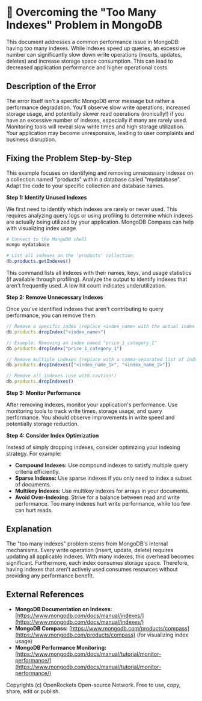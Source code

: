# 🐞 Overcoming the "Too Many Indexes" Problem in MongoDB


This document addresses a common performance issue in MongoDB: having too many indexes. While indexes speed up queries, an excessive number can significantly slow down write operations (inserts, updates, deletes) and increase storage space consumption.  This can lead to decreased application performance and higher operational costs.

## Description of the Error

The error itself isn't a specific MongoDB error message but rather a performance degradation.  You'll observe slow write operations, increased storage usage, and potentially slower read operations (ironically!) if you have an excessive number of indexes, especially if many are rarely used.  Monitoring tools will reveal slow write times and high storage utilization.  Your application may become unresponsive, leading to user complaints and business disruption.

## Fixing the Problem Step-by-Step

This example focuses on identifying and removing unnecessary indexes on a collection named "products" within a database called "mydatabase". Adapt the code to your specific collection and database names.

**Step 1: Identify Unused Indexes**

We first need to identify which indexes are rarely or never used.  This requires analyzing query logs or using profiling to determine which indexes are actually being utilized by your application.  MongoDB Compass can help with visualizing index usage.

```bash
# Connect to the MongoDB shell
mongo mydatabase

# List all indexes on the 'products' collection.
db.products.getIndexes()
```

This command lists all indexes with their names, keys, and usage statistics (if available through profiling). Analyze the output to identify indexes that aren't frequently used.  A low hit count indicates underutilization.

**Step 2:  Remove Unnecessary Indexes**

Once you've identified indexes that aren't contributing to query performance, you can remove them.

```javascript
// Remove a specific index (replace <index_name> with the actual index name)
db.products.dropIndex("<index_name>")

// Example: Removing an index named "price_1_category_1"
db.products.dropIndex("price_1_category_1")

// Remove multiple indexes (replace with a comma-separated list of index names)
db.products.dropIndexes(["<index_name_1>", "<index_name_2>"])

// Remove all indexes (use with caution!)
db.products.dropIndexes()
```


**Step 3: Monitor Performance**

After removing indexes, monitor your application's performance. Use monitoring tools to track write times, storage usage, and query performance.  You should observe improvements in write speed and potentially storage reduction.

**Step 4:  Consider Index Optimization**

Instead of simply dropping indexes, consider optimizing your indexing strategy. For example:

* **Compound Indexes:** Use compound indexes to satisfy multiple query criteria efficiently.
* **Sparse Indexes:**  Use sparse indexes if you only need to index a subset of documents.
* **Multikey Indexes:** Use multikey indexes for arrays in your documents.
* **Avoid Over-Indexing:** Strive for a balance between read and write performance.  Too many indexes hurt write performance, while too few can hurt reads.


## Explanation

The "too many indexes" problem stems from MongoDB's internal mechanisms.  Every write operation (insert, update, delete) requires updating all applicable indexes.  With many indexes, this overhead becomes significant.  Furthermore, each index consumes storage space.  Therefore,  having indexes that aren't actively used consumes resources without providing any performance benefit.


## External References

* **MongoDB Documentation on Indexes:** [https://www.mongodb.com/docs/manual/indexes/](https://www.mongodb.com/docs/manual/indexes/)
* **MongoDB Compass:** [https://www.mongodb.com/products/compass](https://www.mongodb.com/products/compass) (for visualizing index usage)
* **MongoDB Performance Monitoring:** [https://www.mongodb.com/docs/manual/tutorial/monitor-performance/](https://www.mongodb.com/docs/manual/tutorial/monitor-performance/)


Copyrights (c) OpenRockets Open-source Network. Free to use, copy, share, edit or publish.

